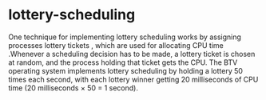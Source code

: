# lottery-scheduling
One  technique for implementing lottery scheduling works by assigning processes lottery tickets ,
which are used for allocating CPU time .Whenever a scheduling decision has to be made, a lottery ticket is
chosen at random, and the process holding that ticket gets the CPU. The BTV operating system implements 
lottery scheduling by holding a lottery 50 times each second, with each lottery winner getting 20 milliseconds
of CPU time (20 milliseconds × 50 = 1 second).  
